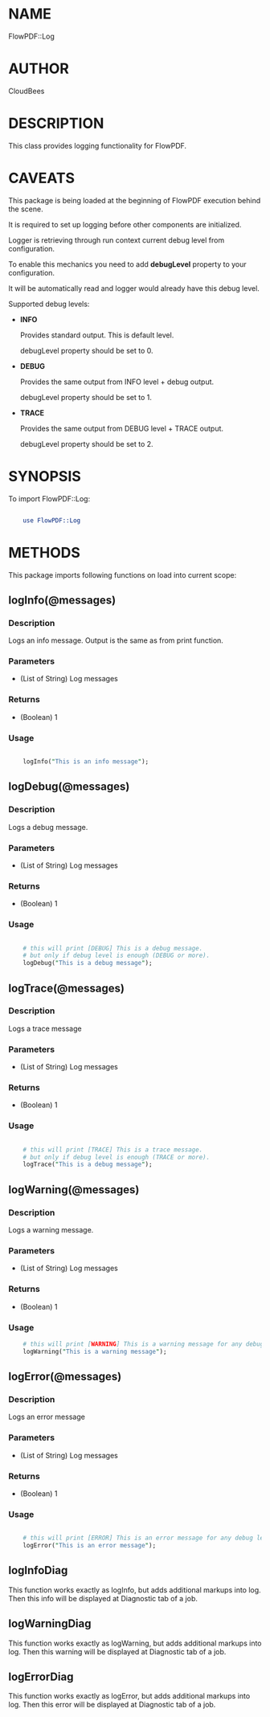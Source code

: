 # NAME

FlowPDF::Log

# AUTHOR

CloudBees

# DESCRIPTION

This class provides logging functionality for FlowPDF.

# CAVEATS

This package is being loaded at the beginning of FlowPDF execution behind the scene.

It is required to set up logging before other components are initialized.

Logger is retrieving through run context current debug level from configuration.

To enable this mechanics you need to add **debugLevel** property to your configuration.

It will be automatically read and logger would already have this debug level.

Supported debug levels:

- **INFO**

    Provides standard output. This is default level.

    debugLevel property should be set to 0.

- **DEBUG**

    Provides the same output from INFO level + debug output.

    debugLevel property should be set to 1.

- **TRACE**

    Provides the same output from DEBUG level + TRACE output.

    debugLevel property should be set to 2.

# SYNOPSIS

To import FlowPDF::Log:

```perl

    use FlowPDF::Log

```

# METHODS

This package imports following functions on load into current scope:

## logInfo(@messages)

### Description

Logs an info message. Output is the same as from print function.

### Parameters

- (List of String) Log messages

### Returns

- (Boolean) 1

### Usage

```perl

    logInfo("This is an info message");

```

## logDebug(@messages)

### Description

Logs a debug message.

### Parameters

- (List of String) Log messages

### Returns

- (Boolean) 1

### Usage

```perl

    # this will print [DEBUG] This is a debug message.
    # but only if debug level is enough (DEBUG or more).
    logDebug("This is a debug message");

```

## logTrace(@messages)

### Description

Logs a trace message

### Parameters

- (List of String) Log messages

### Returns

- (Boolean) 1

### Usage

```perl

    # this will print [TRACE] This is a trace message.
    # but only if debug level is enough (TRACE or more).
    logTrace("This is a debug message");

```

## logWarning(@messages)

### Description

Logs a warning message.

### Parameters

- (List of String) Log messages

### Returns

- (Boolean) 1

### Usage

```perl
    # this will print [WARNING] This is a warning message for any debug level:
    logWarning("This is a warning message");
```

## logError(@messages)

### Description

Logs an error message

### Parameters

- (List of String) Log messages

### Returns

- (Boolean) 1

### Usage

```perl

    # this will print [ERROR] This is an error message for any debug level:
    logError("This is an error message");

```

## logInfoDiag

This function works exactly as logInfo, but adds additional markups into log. Then this info will be displayed at Diagnostic tab of a job.

## logWarningDiag

This function works exactly as logWarning, but adds additional markups into log. Then this warning will be displayed at Diagnostic tab of a job.

## logErrorDiag

This function works exactly as logError, but adds additional markups into log. Then this error will be displayed at Diagnostic tab of a job.